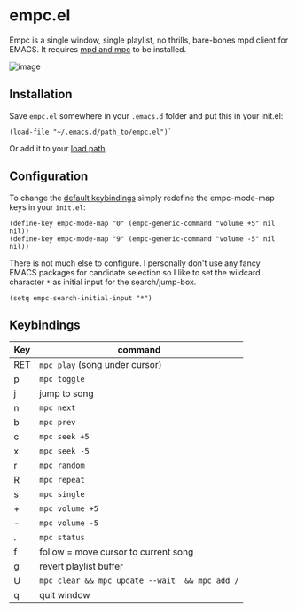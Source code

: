 # empc.el
Empc is a single window, single playlist, no thrills, bare-bones mpd client for EMACS. It requires [mpd and mpc](https://musicpd.org/) to be installed.

![image](https://github.com/aroess/empc/blob/main/screenshot.png?raw=true)

## Installation
Save `empc.el` somewhere in your `.emacs.d` folder and put this in your init.el:

```elisp
(load-file "~/.emacs.d/path_to/empc.el")`
```

Or add it to your [load path](https://www.emacswiki.org/emacs/LoadPath).

## Configuration
To change the [default keybindings](https://github.com/aroess/empc.el/blob/234a630e743f3d62c58ee67dd3dc2a105f5d91b2/empc.el#L105) simply redefine the empc-mode-map keys in your `init.el`:
``` elisp
(define-key empc-mode-map "0" (empc-generic-command "volume +5" nil nil))
(define-key empc-mode-map "9" (empc-generic-command "volume -5" nil nil))
```

There is not much else to configure. I personally don't use any fancy EMACS packages for candidate selection so I like to set the wildcard character `*` as initial input for the search/jump-box.

```elisp
(setq empc-search-initial-input "*")
```

## Keybindings
| Key | command | 
| --- | --- |
| RET | `mpc play` (song under cursor) |
| p | `mpc toggle` |
| j | jump to song
| n | `mpc next` | 
| b | `mpc prev` | 
| c | `mpc seek +5` |
| x | `mpc seek -5` |
| r | `mpc random` |     
| R | `mpc repeat` |      
| s | `mpc single` |
| + | `mpc volume +5` |
| - | `mpc volume -5` |
| . | `mpc status` |
| f | follow = move cursor to current song |
| g | revert playlist buffer |
| U | `mpc clear && mpc update --wait  && mpc add /` |
| q | quit window |
